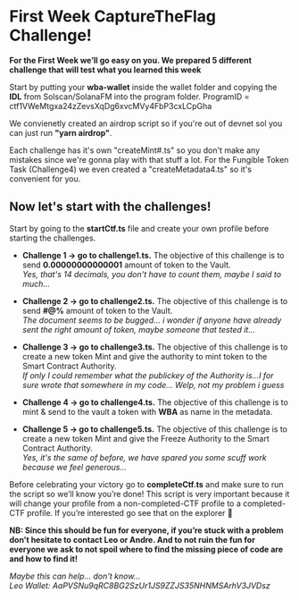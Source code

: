 # First Week CaptureTheFlag Challenge!

**For the First Week we’ll go easy on you. We prepared 5 different challenge that will test what you learned this week**

Start by putting your **wba-wallet** inside the wallet folder and copying the **IDL** from Solscan/SolanaFM into the program folder. ProgramID = ctf1VWeMtgxa24zZevsXqDg6xvcMVy4FbP3cxLCpGha

We convienetly created an airdrop script so if you're out of devnet sol you can just run **"yarn airdrop"**.

Each challenge has it's own "createMint#.ts" so you don't make any mistakes since we're gonna play with that stuff a lot. For the Fungible Token Task (Challenge4) we even created a "createMetadata4.ts" so it's convenient for you.

## Now let's start with the challenges!

Start by going to the **startCtf.ts** file and create your own profile before starting the challenges.

* **Challenge 1 → go to challenge1.ts.** The objective of this challenge is to send **0.00000000000001** amount of token to the Vault.\
_Yes, that's 14 decimals, you don't have to count them, maybe I said to much..._

* **Challenge 2 → go to challenge2.ts.** The objective of this challenge is to send **#@%** amount of token to the Vault.\
_The document seems to be bugged… i wonder if anyone have already sent the right amount of token, maybe someone that tested it…_

* **Challenge 3 → go to challenge3.ts.** The objective of this challenge is to create a new token Mint and give the authority to mint token to the Smart Contract Authority.\
_If only I could remember what the publickey of the Authority is...I for sure wrote that somewhere in my code… Welp, not my problem i guess_

* **Challenge 4 → go to challenge4.ts.** The objective of this challenge is to mint & send to the vault a token with **WBA** as name in the metadata.

* **Challenge 5 → go to challenge5.ts.** The objective of this challenge is to create a new token Mint and give the Freeze Authority to the Smart Contract Authority.\
_Yes, it's the same of before, we have spared you some scuff work because we feel generous..._


Before celebrating your victory go to **completeCtf.ts** and make sure to run the script so we’ll know you’re done! This script is very important because it will change your profile from a non-completed-CTF profile to a completed-CTF profile. If you’re interested go see that on the explorer 🤪

**NB: Since this should be fun for everyone, if you’re stuck with a problem don’t hesitate to contact Leo or Andre. And to not ruin the fun for everyone we ask to not spoil where to find the missing piece of code are and how to find it!**

_Maybe this can help... don't know..._\
_Leo Wallet: AaPVSNu9qRC8BG2SzUr1JS9ZZJS35NHNMSArhV3JVDsz_
